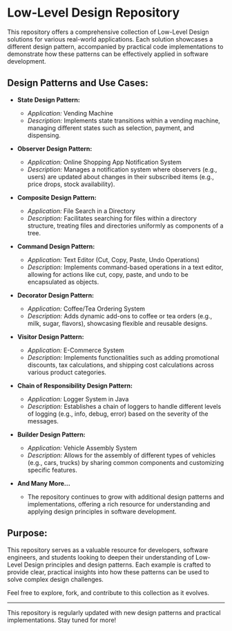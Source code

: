# Low-Level Design Repository

This repository offers a comprehensive collection of Low-Level Design solutions for various real-world applications. Each solution showcases a different design pattern, accompanied by practical code implementations to demonstrate how these patterns can be effectively applied in software development.

## Design Patterns and Use Cases:

- **State Design Pattern:** 
  - *Application:* Vending Machine
  - *Description:* Implements state transitions within a vending machine, managing different states such as selection, payment, and dispensing.

- **Observer Design Pattern:** 
  - *Application:* Online Shopping App Notification System
  - *Description:* Manages a notification system where observers (e.g., users) are updated about changes in their subscribed items (e.g., price drops, stock availability).

- **Composite Design Pattern:** 
  - *Application:* File Search in a Directory
  - *Description:* Facilitates searching for files within a directory structure, treating files and directories uniformly as components of a tree.

- **Command Design Pattern:** 
  - *Application:* Text Editor (Cut, Copy, Paste, Undo Operations)
  - *Description:* Implements command-based operations in a text editor, allowing for actions like cut, copy, paste, and undo to be encapsulated as objects.

- **Decorator Design Pattern:** 
  - *Application:* Coffee/Tea Ordering System
  - *Description:* Adds dynamic add-ons to coffee or tea orders (e.g., milk, sugar, flavors), showcasing flexible and reusable designs.

- **Visitor Design Pattern:** 
  - *Application:* E-Commerce System
  - *Description:* Implements functionalities such as adding promotional discounts, tax calculations, and shipping cost calculations across various product categories.

- **Chain of Responsibility Design Pattern:** 
  - *Application:* Logger System in Java
  - *Description:* Establishes a chain of loggers to handle different levels of logging (e.g., info, debug, error) based on the severity of the messages.

- **Builder Design Pattern:** 
  - *Application:* Vehicle Assembly System
  - *Description:* Allows for the assembly of different types of vehicles (e.g., cars, trucks) by sharing common components and customizing specific features.

- **And Many More...**
  - The repository continues to grow with additional design patterns and implementations, offering a rich resource for understanding and applying design principles in software development.

## Purpose:
This repository serves as a valuable resource for developers, software engineers, and students looking to deepen their understanding of Low-Level Design principles and design patterns. Each example is crafted to provide clear, practical insights into how these patterns can be used to solve complex design challenges.

Feel free to explore, fork, and contribute to this collection as it evolves.

---

This repository is regularly updated with new design patterns and practical implementations. Stay tuned for more!
